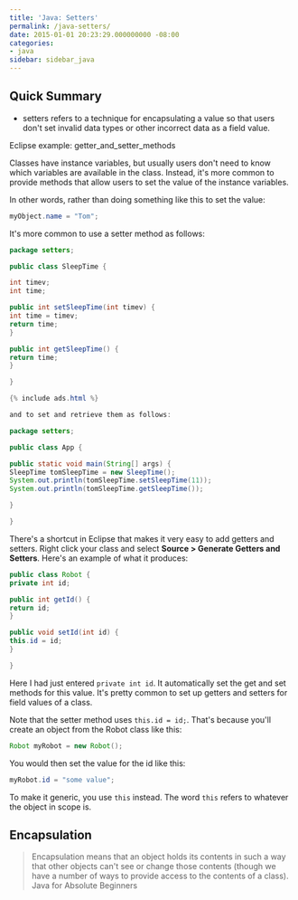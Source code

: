 ```yaml
---
title: 'Java: Setters'
permalink: /java-setters/
date: 2015-01-01 20:23:29.000000000 -08:00
categories:
- java
sidebar: sidebar_java
---
```


## Quick Summary

* setters refers to a technique for encapsulating a value so that users don't set invalid data types or other incorrect data as a field value.

Eclipse example: getter_and_setter_methods

Classes have instance variables, but usually users don't need to know which variables are available in the class. Instead, it's more common to provide methods that allow users to set the value of the instance variables.

In other words, rather than doing something like this to set the value:

```java
myObject.name = "Tom";
```

It's more common to use a setter method as follows:

```java
package setters;

public class SleepTime {

int timev;
int time;

public int setSleepTime(int timev) {
int time = timev;
return time;
}

public int getSleepTime() {
return time;
}

}

{% include ads.html %}

and to set and retrieve them as follows:

package setters;

public class App {

public static void main(String[] args) {
SleepTime tomSleepTime = new SleepTime();
System.out.println(tomSleepTime.setSleepTime(11));
System.out.println(tomSleepTime.getSleepTime());

}

}
```

There's a shortcut in Eclipse that makes it very easy to add getters and setters. Right click your class and select **Source > Generate Getters and Setters**. Here's an example of what it produces:

```java
public class Robot {
private int id;

public int getId() {
return id;
}

public void setId(int id) {
this.id = id;
}

}
```

Here I had just entered `private int id`. It automatically set the get and set methods for this value. It's pretty common to set up getters and setters for field values of a class.

Note that the setter method uses `this.id = id;`. That's because you'll create an object from the Robot class like this:

```java
Robot myRobot = new Robot();
```

You would then set the value for the id like this:

```java
myRobot.id = "some value";
```

To make it generic, you use `this` instead. The word `this` refers to whatever the object in scope is.

## Encapsulation

> Encapsulation means that an object holds its contents in such a way that other objects can't see or change those contents (though we have a number of ways to provide access to the contents of a class).
>  Java for Absolute Beginners
